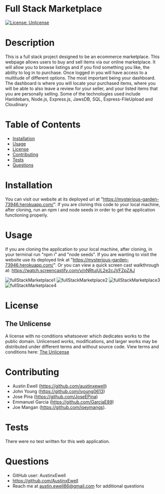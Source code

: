 # Full Stack Marketplace 
  [![License: Unlicense](https://img.shields.io/badge/license-Unlicense-blue.svg)](http://unlicense.org/)
  # Description
  This is a full stack project designed to be an ecommerce marketplace. This webpage allows users to buy and sell items via our online marketplace. It will allow you to browse listings and if you find something you like, the ability to log in to purchase. Once logged in you will have access to a multitude of different options. The most important being your dashboard. The dashboard is where you will locate your purchased items, where you will be able to also leave a review for your seller, and your listed items that you are personally selling. Some of the technologies used include Hanldebars, Node.js, Express.js, JawsDB, SQL, Express-FileUpload and Cloudinary


  # Table of Contents
  * [Installation](#installation)
  * [Usage](#usage)
  * [License](#license)
  * [Contributing](#contributing)
  * [Tests](#tests)
  * [Questions](#questions)
  # Installation
  You can visit our website at its deployed url at "https://mysterious-garden-73946.herokuapp.com/". If you are cloning this code to your local machine, after cloning, run an npm i and node seeds in order to get the application functioning properly.
  # Usage
  If you are cloning the application to your local machine, after cloning, in your terminal run "npm i" and "node seeds". If you are wanting to visit the website use its deployed link at "https://mysterious-garden-73946.herokuapp.com/". Or you can view a quick screen cast walkthrough at: https://watch.screencastify.com/v/nNRtujUL2e2cJVFZpZAJ

![fullStackMarketplace1](https://user-images.githubusercontent.com/86080954/148355830-0d26d5ce-8d5e-4b5a-a7e4-e542a169e17a.JPG)
![fullStackMarketplace2](https://user-images.githubusercontent.com/86080954/148355843-e6d9e5b3-c94c-41d6-98f6-71c227f0902f.JPG)
![fullStackMarketplace3](https://user-images.githubusercontent.com/86080954/148355853-88b92807-8601-42fe-b1d9-0edcfc8957b0.JPG)
![fullStackMarketplace4](https://user-images.githubusercontent.com/86080954/148355858-eb289a17-bc0c-432a-be19-7ea0dce0b9d9.JPG)
  # License
  ## The Unlicense
  A license with no conditions whatsoever which dedicates works to the public domain. Unlicensed works, modifications, and larger works may be distributed under different terms and without source code.
  View terms and conditions here: [The Unlicense](../utils/licenses/unlicense.txt)
  # Contributing
  * Austin Ewell (https://github.com/austinxewell)
  * John Young (https://github.com/jyoung0613)
  * Jose Pina (https://github.com/JoseEPina)
  * Emmanuel Garcia (https://github.com/GarciaE89)
  * Joe Mangan (https://github.com/joeymangs).
  # Tests
  There were no test written for this web application.
  # Questions
  * GitHub user: AustinxEwell
  * https://github.com/AustinxEwell
  * Reach me at austin.ewell86@gmail.com for additional questions